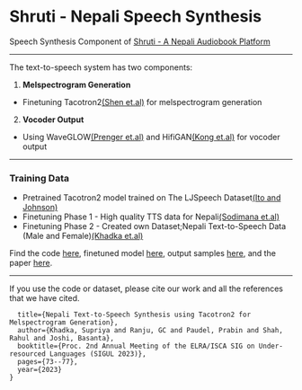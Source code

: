 # Shruti - Nepali Speech Synthesis

Speech Synthesis Component of [Shruti - A Nepali Audiobook Platform](https://gitlab.com/shrutiaudio)

<hr>

The text-to-speech system has two components:

1. **Melspectrogram Generation**
  -  Finetuning Tacotron2[(Shen et.al)](https://arxiv.org/abs/1712.05884) for melspectrogram generation
2. **Vocoder Output**
  -  Using WaveGLOW[(Prenger et.al)](https://arxiv.org/abs/1811.00002) and HifiGAN[(Kong et.al)](https://arxiv.org/abs/2010.05646) for vocoder output

<hr>

### Training Data

- Pretrained Tacotron2 model trained on The LJSpeech Dataset[(Ito and Johnson)](https://keithito.com/LJ-Speech-Dataset/)
- Finetuning Phase 1 - High quality TTS data for Nepali[(Sodimana et.al)](https://www.openslr.org/43/)
- Finetuning Phase 2 - Created own Dataset;Nepali Text-to-Speech Data (Male and Female)[(Khadka et.al)](https://openslr.elda.org/143/)


Find the code [here](https://gitlab.com/shrutiaudio), finetuned model [here](https://gitlab.com/shrutiaudio/shrutiaudio/-/blob/main/Shruti_finetuned?ref_type=heads), output samples [here](https://shruti-audios.netlify.app),  and the paper [here](https://www.isca-archive.org/sigul_2023/khadka23_sigul.pdf).

<hr>

If you use the code or dataset, please cite our work and all the references that we have cited.

```@inproceedings{khadka2023nepali,
  title={Nepali Text-to-Speech Synthesis using Tacotron2 for Melspectrogram Generation},
  author={Khadka, Supriya and Ranju, GC and Paudel, Prabin and Shah, Rahul and Joshi, Basanta},
  booktitle={Proc. 2nd Annual Meeting of the ELRA/ISCA SIG on Under-resourced Languages (SIGUL 2023)},
  pages={73--77},
  year={2023}
}
```

